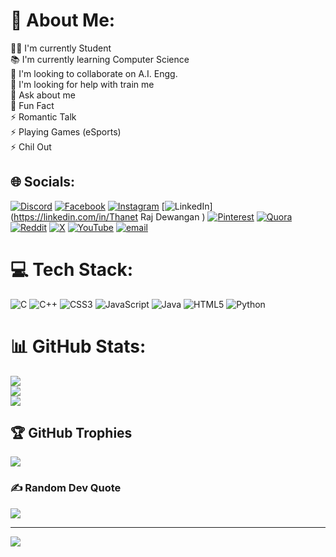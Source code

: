 # 💫 About Me:
👨‍🎓 I'm currently Student <br>📚 I'm currently learning Computer Science <br>👬 I'm looking to collaborate on A.I. Engg.<br>🤝 I'm looking for help with train me<br>💬 Ask about me<br>💫 Fun Fact<br>    ⚡ Romantic Talk<br>    ⚡ Playing Games (eSports)<br>    ⚡ Chil Out


## 🌐 Socials:
[![Discord](https://img.shields.io/badge/Discord-%237289DA.svg?logo=discord&logoColor=white)](https://discord.gg/thanetraj) [![Facebook](https://img.shields.io/badge/Facebook-%231877F2.svg?logo=Facebook&logoColor=white)](https://facebook.com/Thanetraj ) [![Instagram](https://img.shields.io/badge/Instagram-%23E4405F.svg?logo=Instagram&logoColor=white)](https://instagram.com/thanetraj ) [![LinkedIn](https://img.shields.io/badge/LinkedIn-%230077B5.svg?logo=linkedin&logoColor=white)](https://linkedin.com/in/Thanet Raj Dewangan ) [![Pinterest](https://img.shields.io/badge/Pinterest-%23E60023.svg?logo=Pinterest&logoColor=white)](https://pinterest.com/thanetraj) [![Quora](https://img.shields.io/badge/Quora-%23B92B27.svg?logo=Quora&logoColor=white)](https://quora.com/profile/thanetraj) [![Reddit](https://img.shields.io/badge/Reddit-%23FF4500.svg?logo=Reddit&logoColor=white)](https://reddit.com/user/thanetraj) [![X](https://img.shields.io/badge/X-black.svg?logo=X&logoColor=white)](https://x.com/thanetraj) [![YouTube](https://img.shields.io/badge/YouTube-%23FF0000.svg?logo=YouTube&logoColor=white)](https://youtube.com/@thanetraj) [![email](https://img.shields.io/badge/Email-D14836?logo=gmail&logoColor=white)](mailto:rajdewangan274@gmail.com) 

# 💻 Tech Stack:
![C](https://img.shields.io/badge/c-%2300599C.svg?style=for-the-badge&logo=c&logoColor=white) ![C++](https://img.shields.io/badge/c++-%2300599C.svg?style=for-the-badge&logo=c%2B%2B&logoColor=white) ![CSS3](https://img.shields.io/badge/css3-%231572B6.svg?style=for-the-badge&logo=css3&logoColor=white) ![JavaScript](https://img.shields.io/badge/javascript-%23323330.svg?style=for-the-badge&logo=javascript&logoColor=%23F7DF1E) ![Java](https://img.shields.io/badge/java-%23ED8B00.svg?style=for-the-badge&logo=openjdk&logoColor=white) ![HTML5](https://img.shields.io/badge/html5-%23E34F26.svg?style=for-the-badge&logo=html5&logoColor=white) ![Python](https://img.shields.io/badge/python-3670A0?style=for-the-badge&logo=python&logoColor=ffdd54)
# 📊 GitHub Stats:
![](https://github-readme-stats.vercel.app/api?username=thanetraj&theme=dark&hide_border=false&include_all_commits=false&count_private=false)<br/>
![](https://github-readme-streak-stats.herokuapp.com/?user=thanetraj&theme=dark&hide_border=false)<br/>
![](https://github-readme-stats.vercel.app/api/top-langs/?username=thanetraj&theme=dark&hide_border=false&include_all_commits=false&count_private=false&layout=compact)

## 🏆 GitHub Trophies
![](https://github-profile-trophy.vercel.app/?username=thanetraj&theme=radical&no-frame=false&no-bg=true&margin-w=4)

### ✍️ Random Dev Quote
![](https://quotes-github-readme.vercel.app/api?type=horizontal&theme=radical)

---
[![](https://visitcount.itsvg.in/api?id=thanetraj&icon=0&color=0)](https://visitcount.itsvg.in)

<!-- Proudly created with GPRM ( https://gprm.itsvg.in ) -->

<!--
**thanetraj/thanetraj** is a ✨ _special_ ✨ repository because its `README.md` (this file) appears on your GitHub profile.

Here are some ideas to get you started:

- 🔭 I’m currently working on ...
- 🌱 I’m currently learning ...
- 👯 I’m looking to collaborate on ...
- 🤔 I’m looking for help with ...
- 💬 Ask me about ...
- 📫 How to reach me: ...
- 😄 Pronouns: ...
- ⚡ Fun fact: ...
-->
